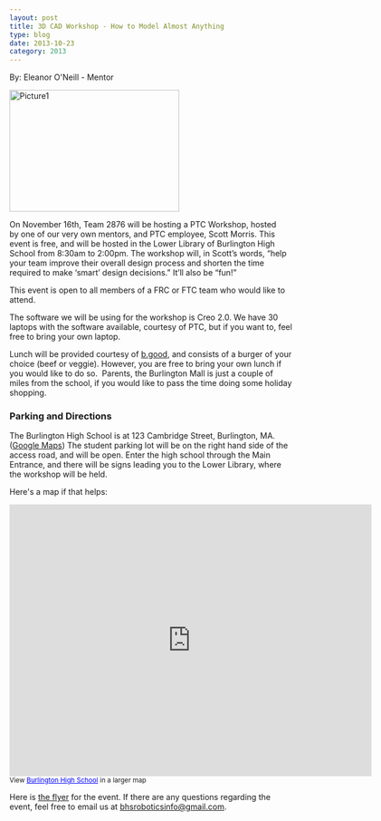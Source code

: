 ```yaml
---
layout: post
title: 3D CAD Workshop - How to Model Almost Anything
type: blog
date: 2013-10-23
category: 2013
---
```


By: Eleanor O'Neill - Mentor

<img data-fancybox class="alignright size-medium" alt="Picture1" src="{{site.baseurl}}/images/uploads/2013/10/Picture1-300x215.png" width="300" height="215" />

On November 16th, Team 2876 will be hosting a PTC Workshop, hosted by one of our very own mentors, and PTC employee, Scott Morris. This event is free, and will be hosted in the Lower Library of Burlington High School from 8:30am to 2:00pm. The workshop will, in Scott’s words, “help your team improve their overall design process and shorten the time required to make ‘smart’ design decisions.” It’ll also be “fun!”

This event is open to all members of a FRC or FTC team who would like to attend.

The software we will be using for the workshop is Creo 2.0. We have 30 laptops with the software available, courtesy of PTC, but if you want to, feel free to bring your own laptop.

Lunch will be provided courtesy of <a href="http://www.bgood.com/" target="_blank">b.good</a>, and consists of a burger of your choice (beef or veggie). However, you are free to bring your own lunch if you would like to do so.  Parents, the Burlington Mall is just a couple of miles from the school, if you would like to pass the time doing some holiday shopping.

<h3>Parking and Directions</h3>

The Burlington High School is at 123 Cambridge Street, Burlington, MA. (<a href="https://www.google.com/maps/preview#!q=Burlington+High+School%2C+Cambridge+Street%2C+Burlington%2C+MA&amp;data=!4m15!2m14!1m13!1s0x89e39fd8ff2c9397%3A0x1a7cafb580df1c8b!3m8!1m3!1d41240!2d-71.2030105!3d42.505117!3m2!1i1366!2i673!4f13.1!4m2!3d42.501186!4d-71.194971" target="_blank">Google Maps</a>) The student parking lot will be on the right hand side of the access road, and will be open. Enter the high school through the Main Entrance, and there will be signs leading you to the Lower Library, where the workshop will be held.

Here's a map if that helps:

<iframe src="https://maps.google.com/maps/ms?msid=208510731714359028212.0004e9861830795345a8b&amp;msa=0&amp;ie=UTF8&amp;t=h&amp;ll=42.49706,-71.197575&amp;spn=0.002685,0.003433&amp;z=18&amp;output=embed" height="480" width="640" frameborder="0" marginwidth="0" marginheight="0" scrolling="no"></iframe>
<small>View <a style="color: #0000ff; text-align: left;" href="https://maps.google.com/maps/ms?msid=208510731714359028212.0004e9861830795345a8b&amp;msa=0&amp;ie=UTF8&amp;t=h&amp;ll=42.49706,-71.197575&amp;spn=0.002685,0.003433&amp;z=18&amp;source=embed">Burlington High School</a> in a larger map</small>

Here is <a href="{{site.baseurl}}/images/uploads/2013/10/CAD-Flyer.pdf" target="_blank">the flyer</a> for the event. If there are any questions regarding the event, feel free to email us at <a href="mailto:bhsroboticsinfo@gmail.com" target="_blank">bhsroboticsinfo@gmail.com</a>.